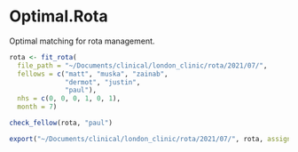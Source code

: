 # Optimal.Rota

Optimal matching for rota management.

```r
rota <- fit_rota(
  file_path = "~/Documents/clinical/london_clinic/rota/2021/07/",
  fellows = c("matt", "muska", "zainab",
              "dermot", "justin",
              "paul"),
  nhs = c(0, 0, 0, 1, 0, 1), 
  month = 7)

check_fellow(rota, "paul")

export("~/Documents/clinical/london_clinic/rota/2021/07/", rota, assign = 1)
```